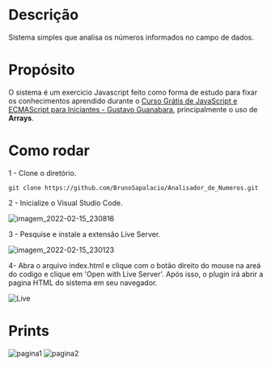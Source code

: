 # Descrição
Sistema simples que analisa os números informados no campo de dados.

# Propósito
O sistema é um exercicio Javascript feito como forma de estudo para fixar os conhecimentos aprendido durante o [Curso Grátis de JavaScript e ECMAScript para Iniciantes - Gustavo Guanabara](https://www.youtube.com/playlist?list=PLHz_AreHm4dlsK3Nr9GVvXCbpQyHQl1o1), principalmente o uso de **Arrays**.

# Como rodar
1 - Clone o diretório.
```shell
git clone https://github.com/BrunoSapalacio/Analisador_de_Numeros.git
```
2 - Inicialize o Visual Studio Code.

![imagem_2022-02-15_230816](https://user-images.githubusercontent.com/64747697/154182802-2002da45-bf9e-483b-81c2-255474be9028.png)

3 - Pesquise e instale a extensão Live Server.

![imagem_2022-02-15_230123](https://user-images.githubusercontent.com/64747697/154182080-d38b3fac-614f-4d3d-96fe-84f5478bff4d.png)

4- Abra o arquivo index.html e clique com o botão direito do mouse na areá do codigo e clique em 'Open with Live Server'. Após isso, o plugin irá abrir a pagina HTML do sistema em seu navegador.

![Live](https://user-images.githubusercontent.com/64747697/154183794-96784776-b0bd-4e2a-9525-ca181c52984d.jpg)

# Prints
![pagina1](https://user-images.githubusercontent.com/64747697/153518775-377336c3-5bee-4a0e-b09a-5cc5705b3501.png)
![pagina2](https://user-images.githubusercontent.com/64747697/153518776-185b8d7d-7285-453a-ba39-b212359c54b9.png)
